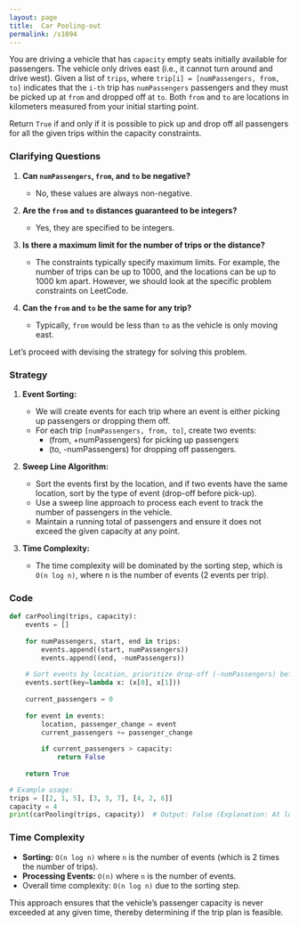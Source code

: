 ```yaml
---
layout: page
title:  Car Pooling-out
permalink: /s1094
---
```


You are driving a vehicle that has `capacity` empty seats initially available for passengers. The vehicle only drives east (i.e., it cannot turn around and drive west). Given a list of `trips`, where `trip[i] = [numPassengers, from, to]` indicates that the `i-th` trip has `numPassengers` passengers and they must be picked up at `from` and dropped off at `to`. Both `from` and `to` are locations in kilometers measured from your initial starting point.

Return `True` if and only if it is possible to pick up and drop off all passengers for all the given trips within the capacity constraints.

### Clarifying Questions

1. **Can `numPassengers`, `from`, and `to` be negative?**
    - No, these values are always non-negative.

2. **Are the `from` and `to` distances guaranteed to be integers?**
    - Yes, they are specified to be integers.

3. **Is there a maximum limit for the number of trips or the distance?**
    - The constraints typically specify maximum limits. For example, the number of trips can be up to 1000, and the locations can be up to 1000 km apart. However, we should look at the specific problem constraints on LeetCode.

4. **Can the `from` and `to` be the same for any trip?**
    - Typically, `from` would be less than `to` as the vehicle is only moving east.

Let’s proceed with devising the strategy for solving this problem.

### Strategy

1. **Event Sorting:**
    - We will create events for each trip where an event is either picking up passengers or dropping them off.
    - For each trip `[numPassengers, from, to]`, create two events:
        - (from, +numPassengers) for picking up passengers
        - (to, -numPassengers) for dropping off passengers.

2. **Sweep Line Algorithm:**
    - Sort the events first by the location, and if two events have the same location, sort by the type of event (drop-off before pick-up).
    - Use a sweep line approach to process each event to track the number of passengers in the vehicle.
    - Maintain a running total of passengers and ensure it does not exceed the given capacity at any point.

3. **Time Complexity:**
    - The time complexity will be dominated by the sorting step, which is `O(n log n)`, where n is the number of events (2 events per trip).

### Code

```python
def carPooling(trips, capacity):
    events = []
    
    for numPassengers, start, end in trips:
        events.append((start, numPassengers))
        events.append((end, -numPassengers))
        
    # Sort events by location, prioritize drop-off (-numPassengers) before pick-up (+numPassengers)
    events.sort(key=lambda x: (x[0], x[1]))
    
    current_passengers = 0
    
    for event in events:
        location, passenger_change = event
        current_passengers += passenger_change
        
        if current_passengers > capacity:
            return False
            
    return True

# Example usage:
trips = [[2, 1, 5], [3, 3, 7], [4, 2, 6]]
capacity = 4
print(carPooling(trips, capacity))  # Output: False (Explanation: At location 3, we would have 7 passengers)
```

### Time Complexity

- **Sorting:** `O(n log n)` where `n` is the number of events (which is 2 times the number of trips).
- **Processing Events:** `O(n)` where `n` is the number of events.
- Overall time complexity: `O(n log n)` due to the sorting step.

This approach ensures that the vehicle’s passenger capacity is never exceeded at any given time, thereby determining if the trip plan is feasible.